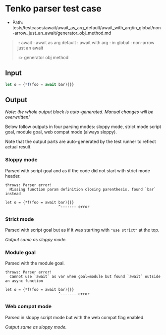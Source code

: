 # Tenko parser test case

- Path: tests/testcases/await/await_as_arg_default/await_with_arg/in_global/non-arrow_just_an_await/generator_obj_method.md

> :: await : await as arg default : await with arg : in global : non-arrow just an await
>
> ::> generator obj method

## Input

`````js
let o = {*f(foo = await bar){}}
`````

## Output

_Note: the whole output block is auto-generated. Manual changes will be overwritten!_

Below follow outputs in four parsing modes: sloppy mode, strict mode script goal, module goal, web compat mode (always sloppy).

Note that the output parts are auto-generated by the test runner to reflect actual result.

### Sloppy mode

Parsed with script goal and as if the code did not start with strict mode header.

`````
throws: Parser error!
  Missing function param definition closing parenthesis, found `bar` instead

let o = {*f(foo = await bar){}}
                        ^------- error
`````

### Strict mode

Parsed with script goal but as if it was starting with `"use strict"` at the top.

_Output same as sloppy mode._

### Module goal

Parsed with the module goal.

`````
throws: Parser error!
  Cannot use `await` as var when goal=module but found `await` outside an async function

let o = {*f(foo = await bar){}}
                        ^------- error
`````


### Web compat mode

Parsed in sloppy script mode but with the web compat flag enabled.

_Output same as sloppy mode._

